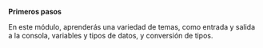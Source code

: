 **Primeros pasos**

En este módulo, aprenderás una variedad de temas, como entrada y salida a la consola, variables y tipos de datos, y conversión de tipos.
